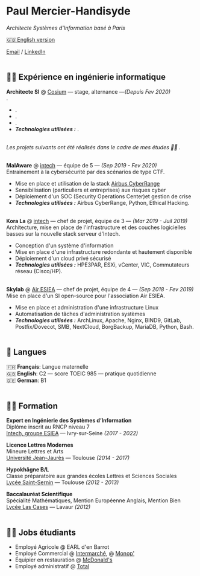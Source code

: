 # Paul Mercier-Handisyde

_Architecte Systèmes d'Information basé à Paris_ <br>

[🇬🇧 English version](https://cv.handisyde.com/) <br>

[Email](mailto:hello@handisyde.com) / [LinkedIn](https://www.linkedin.com/in/handisyde/)
<br><br>

## 👨‍💻 Expérience en ingénierie informatique

**Architecte SI** @ [Cosium](https://www.cosium.com/) &mdash; stage, alternance &mdash;_(Depuis Fev 2020)_ <br>
.
  * .
  * .
  * .
  * **_Technologies utilisées :_** .
  <br><br>

_Les projets suivants ont été réalisés dans le cadre de mes études 👨‍🎓 ._
<br><br>

**MalAware** @ [intech](https://www.intechinfo.fr/) &mdash; équipe de 5 &mdash; _(Sep 2019 - Fev 2020)_<br>
Entrainement à la cybersécurité par des scénarios de type CTF.
   * Mise en place et utilisation de la stack [Airbus CyberRange](https://airbus-cyber-security.com/fr/produits-services/prevenir/cyberrange/)
   * Sensibilisation (particuliers et entreprises) aux risques cyber
   * Déploiement d'un SOC (Security Operations Center)et gestion de crise
   * **_Technologies utilisées :_** Airbus CyberRange, Python, Ethical Hacking.
   <br><br>

**Kora La** @ [intech](https://www.intechinfo.fr/) &mdash; chef de projet, équipe de 3 &mdash; _(Mar 2019 - Juil 2019)_<br>
Architecture, mise en place de l'infrastructure et des couches logicielles basses sur la nouvelle stack serveur d'Intech.
   * Conception d'un système d'information
   * Mise en place d'une infrastructure redondante et hautement disponible
   * Déploiement d'un cloud privé sécurisé
   * **_Technologies utilisées :_** HPE3PAR, ESXi, vCenter, VIC, Commutateurs réseau (Cisco/HP).
   <br><br>

**Skylab** @ [Air ESIEA](https://www.esiea.fr/association/air-2-esiea-ivry-sur-seine/) &mdash; chef de projet, équipe de 4 &mdash; _(Sep 2018 - Fev 2019)_<br>
Mise en place d'un SI open-source pour l'association Air ESIEA.
   * Mise en place et administration d'une infrastructure Linux
   * Automatisation de tâches d'administration systèmes
   * **_Technologies utilisées :_** ArchLinux, Apache, Nginx, BIND9, GitLab, Postfix/Dovecot, SMB, NextCloud, BorgBackup, MariaDB, Python, Bash.
   <br><br>

## 💬 Langues

🇫🇷 **Français**: Langue maternelle <br>
🇬🇧 **English**: C2 &mdash; score TOEIC 985 &mdash; pratique quotidienne <br>
🇩🇪 **German**: B1
<br><br>

## 👨‍🎓 Formation

**Expert en Ingénierie des Systèmes d’Information**<br>
Diplôme inscrit au RNCP niveau 7<br>
[Intech, groupe ESIEA](https://www.intechinfo.fr/) &mdash; Ivry-sur-Seine _(2017 - 2022)_ <br>

**Licence Lettres Modernes**<br>
Mineure Lettres et Arts<br>
[Université Jean-Jaurès](https://www.univ-tlse2.fr/accueil/formation-insertion/licence-lettres-modernes) &mdash; Toulouse _(2014 - 2017)_

**Hypokhâgne B/L**<br>
Classe préparatoire aux grandes écoles Lettres et Sciences Sociales<br>
[Lycée Saint-Sernin](https://saint-sernin.mon-ent-occitanie.fr/classes-preparatoires-bl-lss/presentation-de-la-filere-bl/) &mdash; Toulouse _(2012 - 2013)_

**Baccalauréat Scientifique**<br>
Spécialité Mathématiques, Mention Européenne Anglais, Mention Bien<br>
[Lycée Las Cases](https://las-cases.mon-ent-occitanie.fr/) &mdash; Lavaur _(2012)_
<br><br>

## 👨‍🔧 Jobs étudiants

* Employé Agricole @ EARL d'en Barrot
* Employé Commercial @ [Intermarché](https://www.intermarche.com), @ [Monop'](https://www.monoprix.fr)
* Équipier en restauration @ [McDonald's](https://www.mcdonalds.fr)
* Employé administratif @ [Total](https://www.totalenergies.fr)
  <br><br>